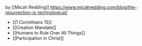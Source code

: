 by [[Micah Redding]]
https://www.micahredding.com/blog/the-resurrection-is-technological/

- [[1 Corinthians 15]]
- [[Creation Mandate]]
- [[Humans to Rule Over All Things]]
- [[Participation in Christ]]

